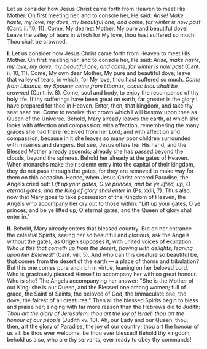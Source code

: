 
Let us consider how Jesus Christ came forth from Heaven to meet His Mother. On first meeting her, and to console her, He said: *Arise! Make haste, my love, my dove, my beautiful one, and come, for winter is now past* (Cant. ii. 10, 11). Come, My dearest Mother, My pure and beautiful dove! Leave the valley of tears in which for My love, thou hast suffered so much! Thou shalt be crowned.

**I\.** Let us consider how Jesus Christ came forth from Heaven to meet His Mother. On first meeting her, and to console her, He said: *Arise, make haste, my love, my dove, my beautiful one, and come, for winter is now past* (Cant. ii. 10, 11). Come, My own dear Mother, My pure and beautiful dove; leave that valley of tears, in which, for My love, thou hast suffered so much. *Come from Libanus, my Spouse; come from Libanus, come: thou shalt be crowned* (Cant. iv. 8). Come, soul and body, to enjoy the recompense of thy holy life. If thy sufferings have been great on earth, far greater is the glory I have prepared for thee in Heaven. Enter, then, that kingdom, and take thy seat near me. Come to receive that crown which I will bestow upon thee as Queen of the Universe. Behold, Mary already leaves the earth, at which she looks with affection and compassion: with affection, remembering the many graces she had there received from her Lord; and with affection and compassion, because in it she leaves so many poor children surrounded with miseries and dangers. But see, Jesus offers her His hand, and the Blessed Mother already ascends; already she has passed beyond the clouds, beyond the spheres. Behold her already at the gates of Heaven. When monarchs make their solemn entry into the capital of their kingdom, they do not pass through the gates, for they are removed to make way for them on this occasion. Hence, when Jesus Christ entered Paradise, the Angels cried out: *Lift up your gates, O ye princes, and be ye lifted, up, O eternal gates; and the King of glory shall enter in* (Ps. xxiii, 7). Thus also, now that Mary goes to take possession of the Kingdom of Heaven, the Angels who accompany her cry out to those within: \"Lift up your gates, O ye princes, and be ye lifted up, O eternal gates; and the Queen of glory shall enter in.\"

**II\.** Behold, Mary already enters that blessed country. But on her entrance the celestial Spirits, seeing her so beautiful and glorious, ask the Angels without the gates, as Origen supposes it, with united voices of exultation: *Who is this that cometh up from the desert, flowing with delights, leaning upon her Beloved?* (Cant. viii. 5). And who can this creature so beautiful be, that comes from the desert of the earth — a place of thorns and tribulation? But this one comes pure and rich in virtue, leaning on her beloved Lord, Who is graciously pleased Himself to accompany her with so great honour. Who is she? The Angels accompanying her answer: \"She is the Mother of our King; she is our Queen, and the Blessed one among women; full of grace, the Saint of Saints, the beloved of God, the Immaculate one, the dove, the fairest of all creatures.\" Then all the blessed Spirits begin to bless and praise her; singing with far more reason than the Hebrews did to Judith: *Thou art the glory of Jerusalem; thou art the joy of Israel; thou art the honour of our people* (Judith xv. 10). Ah, our Lady and our Queen, thou, then, art the glory of Paradise, the joy of our country; thou art the honour of us all: be thou ever welcome, be thou ever blessed! Behold thy kingdom; behold us also, who are thy servants, ever ready to obey thy commands!

